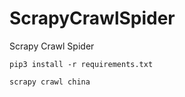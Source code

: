 # ScrapyCrawlSpider
Scrapy Crawl Spider

```
pip3 install -r requirements.txt
```

```
scrapy crawl china
```
